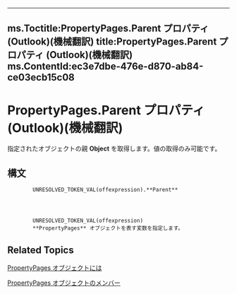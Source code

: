 

---
ms.Toctitle:PropertyPages.Parent プロパティ (Outlook)(機械翻訳)
title:PropertyPages.Parent プロパティ (Outlook)(機械翻訳)
ms.ContentId:ec3e7dbe-476e-d870-ab84-ce03ecb15c08
---
# PropertyPages.Parent プロパティ (Outlook)(機械翻訳)




指定されたオブジェクトの親 **Object** を取得します。値の取得のみ可能です。

## 構文

            UNRESOLVED_TOKEN_VAL(offexpression).**Parent**




            UNRESOLVED_TOKEN_VAL(offexpression)
            **PropertyPages** オブジェクトを表す変数を指定します。



## Related Topics

[PropertyPages オブジェクトには](9850ae7b-f167-d3b2-2e9b-f1df1e4922ec.md)

[PropertyPages オブジェクトのメンバー](f4ffb5e3-3821-30ad-6752-0c531fa00e99.md)




